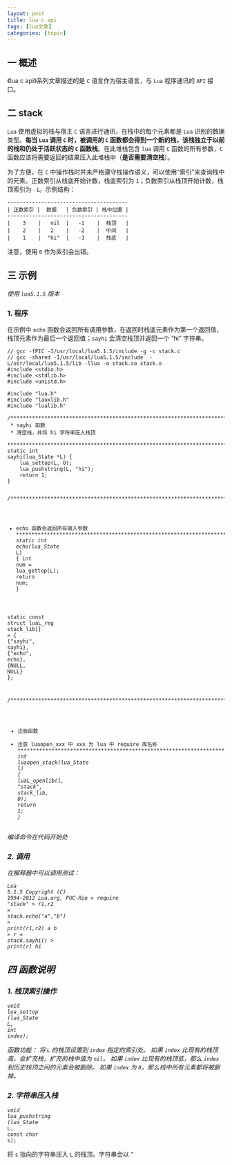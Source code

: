 ```yaml
---
layout: post
title: lua c api  
tags: [lua文章]
categories: [topic]
---
```

<h2 id="一-概述">一 概述</h2> <p>《lua c api》系列文章描述的是 <code class="highlighter-rouge">C</code> 语言作为宿主语言，与 <code class="highlighter-rouge">Lua</code> 程序通讯的 <code class="highlighter-rouge">API</code> 接口。</p> <h2 id="二-stack">二 stack</h2> <p><code class="highlighter-rouge">Lua</code> 使用虚拟的栈与宿主 <code class="highlighter-rouge">C</code> 语言进行通讯，在栈中的每个元素都是 <code class="highlighter-rouge">Lua</code> 识别的数据类型。<strong>每当 <code class="highlighter-rouge">Lua</code> 调用 <code class="highlighter-rouge">C</code> 时，被调用的 <code class="highlighter-rouge">C</code> 函数都会得到一个新的栈，该栈独立于以前的栈和仍处于活跃状态的 <code class="highlighter-rouge">C</code> 函数栈</strong>。在此堆栈包含 <code class="highlighter-rouge">lua</code> 调用 <code class="highlighter-rouge">C</code> 函数的所有参数，<code class="highlighter-rouge">C</code> 函数应该将需要返回的结果压入此堆栈中（<strong>是否需要清空栈</strong>）。</p> <p>为了方便，在 <code class="highlighter-rouge">C</code> 中操作栈时并未严格遵守栈操作语义，可以使用“索引”来查询栈中的元素。正数索引从栈底开始计数，栈底索引为 <code class="highlighter-rouge">1</code>；负数索引从栈顶开始计数，栈顶索引为 <code class="highlighter-rouge">-1</code>。示例结构：</p> <div class="highlighter-rouge"><div class="highlight"><pre class="highlight"><code>---------------------------------------
| 正数索引 |  数据   | 负数索引 | 栈中位置 |
---------------------------------------
|    3    |   nil  |   -1    |  栈顶   |
|    2    |   2    |   -2    |  中间   |
|    1    |  &#34;hi&#34;  |   -3    |  栈底   |
</code></pre></div></div> <p>注意，使用 <code class="highlighter-rouge">0</code> 作为索引会出错。</p> <h2 id="三-示例">三 示例</h2> <p><em>使用 <code class="highlighter-rouge">lua5.1.5</code> 版本</em></p> <h3 id="1-程序">1. 程序</h3> <p>在示例中 <code class="highlighter-rouge">echo</code> 函数会返回所有调用参数，在返回时栈底元素作为第一个返回值，栈顶元素作为最后一个返回值；<code class="highlighter-rouge">sayhi</code> 会清空栈顶并返回一个 “hi” 字符串。</p> <div class="language-c highlighter-rouge"><div class="highlight"><pre class="highlight"><code><span class="c1">// gcc -fPIC -I/usr/local/lua5.1.5/include -g -c stack.c
// gcc -shared -I/usr/local/lua5.1.5/include  -L/usr/local/lua5.1.5/lib -llua -o stack.so stack.o
</span><span class="cp">#include &lt;stdio.h&gt;
#include &lt;stdlib.h&gt;
#include &lt;unistd.h&gt;
</span>
<span class="cp">#include &#34;lua.h&#34;
#include &#34;lauxlib.h&#34;
#include &#34;lualib.h&#34;
</span>
<span class="cm">/******************************************************************************
 * sayhi 函数
 * 清空栈，并将 hi 字符串压入栈顶
 ******************************************************************************/</span>
<span class="k">static</span> <span class="kt">int</span> 
<span class="nf">sayhi</span><span class="p">(</span><span class="n">lua_State</span> <span class="o">*</span><span class="n">L</span><span class="p">)</span> <span class="p">{</span>
    <span class="n">lua_settop</span><span class="p">(</span><span class="n">L</span><span class="p">,</span> <span class="mi">0</span><span class="p">);</span>
    <span class="n">lua_pushstring</span><span class="p">(</span><span class="n">L</span><span class="p">,</span> <span class="s">&#34;hi&#34;</span><span class="p">);</span>
    <span class="k">return</span> <span class="mi">1</span><span class="p">;</span>
<span class="p">}</span>

<span class="cm">/******************************************************************************
 * echo 函数会返回所有输入参数
 ******************************************************************************/</span>
<span class="k">static</span> <span class="kt">int</span>
<span class="nf">echo</span><span class="p">(</span><span class="n">lua_State</span> <span class="o">*</span><span class="n">L</span><span class="p">)</span> <span class="p">{</span>
    <span class="kt">int</span> <span class="n">num</span> <span class="o">=</span> <span class="n">lua_gettop</span><span class="p">(</span><span class="n">L</span><span class="p">);</span>
    <span class="k">return</span> <span class="n">num</span><span class="p">;</span>
<span class="p">}</span>

<span class="k">static</span> <span class="k">const</span> 
<span class="k">struct</span> <span class="n">luaL_reg</span> <span class="n">stack_lib</span><span class="p">[]</span> <span class="o">=</span> <span class="p">{</span>
    <span class="p">{</span><span class="s">&#34;sayhi&#34;</span><span class="p">,</span> <span class="n">sayhi</span><span class="p">},</span>
    <span class="p">{</span><span class="s">&#34;echo&#34;</span><span class="p">,</span> <span class="n">echo</span><span class="p">},</span>
    <span class="p">{</span><span class="nb">NULL</span><span class="p">,</span> <span class="nb">NULL</span><span class="p">}</span>
<span class="p">};</span>

<span class="cm">/******************************************************************************
 * 注册函数
 * 注意 luaopen_xxx 中 xxx 为 lua 中 require 库名称
 ******************************************************************************/</span>
<span class="kt">int</span> 
<span class="nf">luaopen_stack</span><span class="p">(</span><span class="n">lua_State</span> <span class="o">*</span><span class="n">l</span><span class="p">)</span> <span class="p">{</span>
    <span class="n">luaL_openlib</span><span class="p">(</span><span class="n">l</span><span class="p">,</span> <span class="s">&#34;stack&#34;</span><span class="p">,</span> <span class="n">stack_lib</span><span class="p">,</span> <span class="mi">0</span><span class="p">);</span>
    <span class="k">return</span> <span class="mi">1</span><span class="p">;</span>
<span class="p">}</span>
</code></pre></div></div> <p><em>编译命令在代码开始处</em></p> <h3 id="2-调用">2. 调用</h3> <p>在解释器中可以调用测试：</p> <div class="language-bash highlighter-rouge"><div class="highlight"><pre class="highlight"><code>Lua 5.1.5  Copyright <span class="o">(</span>C<span class="o">)</span> 1994-2012 Lua.org, PUC-Rio
<span class="o">&gt;</span> require <span class="s2">&#34;stack&#34;</span>
<span class="o">&gt;</span> r1,r2 <span class="o">=</span> stack.echo<span class="o">(</span><span class="s2">&#34;a&#34;</span>,<span class="s2">&#34;b&#34;</span><span class="o">)</span>
<span class="o">&gt;</span> print<span class="o">(</span>r1,r2<span class="o">)</span>
a	b
<span class="o">&gt;</span> r <span class="o">=</span> stack.sayhi<span class="o">()</span>
<span class="o">&gt;</span> print<span class="o">(</span>r<span class="o">)</span>
hi
</code></pre></div></div> <h2 id="四-函数说明">四 函数说明</h2> <h3 id="1-栈顶索引操作">1. 栈顶索引操作</h3> <div class="language-c highlighter-rouge"><div class="highlight"><pre class="highlight"><code><span class="kt">void</span> <span class="n">lua_settop</span> <span class="p">(</span><span class="n">lua_State</span> <span class="o">*</span><span class="n">L</span><span class="p">,</span> <span class="kt">int</span> <span class="n">index</span><span class="p">);</span>
</code></pre></div></div> <p>函数功能： 将 <code class="highlighter-rouge">L</code> 的栈顶设置到 <code class="highlighter-rouge">index</code> 指定的索引处。 如果 <code class="highlighter-rouge">index</code> 比现有的栈顶高，会扩充栈，扩充的栈中值为 <code class="highlighter-rouge">nil</code>。 如果 <code class="highlighter-rouge">index</code> 比现有的栈顶低，那么 <code class="highlighter-rouge">index</code> 到历史栈顶之间的元素会被删除。 如果 <code class="highlighter-rouge">index</code> 为 <code class="highlighter-rouge">0</code>，那么栈中所有元素都将被删掉。</p> <h3 id="2-字符串压入栈">2. 字符串压入栈</h3> <div class="language-c highlighter-rouge"><div class="highlight"><pre class="highlight"><code><span class="kt">void</span> <span class="n">lua_pushstring</span> <span class="p">(</span><span class="n">lua_State</span> <span class="o">*</span><span class="n">L</span><span class="p">,</span> <span class="k">const</span> <span class="kt">char</span> <span class="o">*</span><span class="n">s</span><span class="p">);</span>
</code></pre></div></div> <p>将 <code class="highlighter-rouge">s</code> 指向的字符串压入 <code class="highlighter-rouge">L</code> 的栈顶。字符串会以 “
